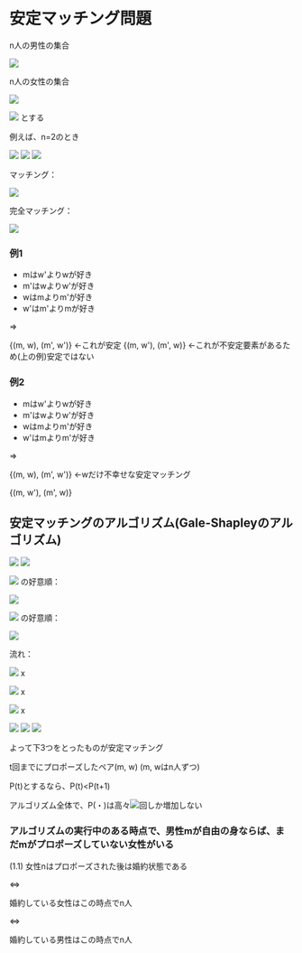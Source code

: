 # 安定マッチング問題

n人の男性の集合

<img src="https://latex.codecogs.com/gif.latex?%5Cdpi%7B120%7D%20M%20%3D%20%5C%7Bm_1%2C%20...%2C%20m_n%5C%7D">

n人の女性の集合

<img src="https://latex.codecogs.com/gif.latex?%5Cdpi%7B120%7D%20W%20%3D%20%5C%7Bw_1%2C%20...%2C%20w_n%5C%7D">

<img src="https://latex.codecogs.com/gif.latex?%5Cdpi%7B120%7D%20M%20%5Ctimes%20W%20%3D%20%5C%7B%28m%2C%20n%29%20%7C%20m%20%5Cin%20M%2C%20w%20%5Cin%20W%5C%7D"> とする

例えば、n=2のとき

<img src="https://latex.codecogs.com/gif.latex?%5Cdpi%7B120%7D%20M%20%3D%20%5C%7Bm_1%2C%20m_2%5C%7D">

<img src="https://latex.codecogs.com/gif.latex?%5Cdpi%7B120%7D%20W%20%3D%20%5C%7Bw_1%2C%20w_2%5C%7D">

<img src="https://latex.codecogs.com/gif.latex?%5Cdpi%7B120%7D%20M%20%5Ctimes%20W%20%3D%20%5C%7B%28m_1%2C%20w_1%29%2C%20%28m_1%2C%20w_2%29%2C%20%28m_2%2C%20w_1%29%2C%20%28m_2%2C%20w_2%29%5C%7D">

マッチング：

<img src="https://latex.codecogs.com/gif.latex?%5Cdpi%7B120%7D%20%5C%7B%28m_1%2C%20w_1%29%5C%7D%2C%20%5C%7B%28m_1%2C%20w_2%29%5C%7D%2C...%2C%20%5C%7B%28m_1%2C%20w_1%29%2C%20%28m_2%2C%20w_2%29%5C%7D%2C%20%5C%7B%28m_1%2C%20w_2%29%2C%20%28m_2%2C%20w_1%29%5C%7D">

完全マッチング：

<img src="https://latex.codecogs.com/gif.latex?%5Cdpi%7B120%7D%20%5C%7B%28m_1%2C%20w_1%29%2C%20%28m_2%2C%20w_2%29%5C%7D%2C%20%5C%7B%28m_1%2C%20w_2%29%2C%20%28m_2%2C%20w_1%29%5C%7D">

### 例1

- mはw'よりwが好き
- m'はwよりw'が好き
- wはmよりm'が好き
- w'はm'よりmが好き

=>

{(m, w), (m', w')} ←これが安定
{(m, w'), (m', w)} ←これが不安定要素があるため(上の例)安定ではない


### 例2

- mはw'よりwが好き
- m'はwよりw'が好き
- wはmよりm'が好き
- w'はmよりm'が好き

=>

{(m, w), (m', w')} ←wだけ不幸せな安定マッチング

{(m, w'), (m', w)}


## 安定マッチングのアルゴリズム(Gale-Shapleyのアルゴリズム)

<img src="https://latex.codecogs.com/gif.latex?%5Cdpi%7B120%7D%20M%20%3D%20%5C%7Bm_1%2C%20m_2%2C%20m_3%5C%7D">

<img src="https://latex.codecogs.com/gif.latex?%5Cdpi%7B120%7D%20W%20%3D%20%5C%7Bw_1%2C%20w_2%2C%20w_3%5C%7D">

<img src="https://latex.codecogs.com/gif.latex?%5Cdpi%7B120%7D%20m_1%2C%20m_2%2C%20m_3"> の好意順：

<img src="https://latex.codecogs.com/gif.latex?%5Cdpi%7B120%7D%20w_1%3Ew_2%3Ew_3">

<img src="https://latex.codecogs.com/gif.latex?%5Cdpi%7B120%7D%20w_1%2C%20w_2%2C%20w_3"> の好意順：

<img src="https://latex.codecogs.com/gif.latex?%5Cdpi%7B120%7D%20m_3%3Em_2%3Em_1">

流れ：

<img src="https://latex.codecogs.com/gif.latex?%5Cdpi%7B120%7D%20%28m_1%2C%20w_1%29"> x

<img src="https://latex.codecogs.com/gif.latex?%5Cdpi%7B120%7D%20%28m_2%2C%20w_1%29"> x

<img src="https://latex.codecogs.com/gif.latex?%5Cdpi%7B120%7D%20%28m_1%2C%20w_2%29"> x

<img src="https://latex.codecogs.com/gif.latex?%5Cdpi%7B120%7D%20%28m_3%2C%20w_1%29">

<img src="https://latex.codecogs.com/gif.latex?%5Cdpi%7B120%7D%20%28m_2%2C%20w_2%29">

<img src="https://latex.codecogs.com/gif.latex?%5Cdpi%7B120%7D%20%28m_1%2C%20w_3%29">

よって下3つをとったものが安定マッチング

t回までにプロポーズしたペア(m, w) (m, wはn人ずつ)

P(t)とするなら、P(t)<P(t+1)

アルゴリズム全体で、P(・)は高々<img src="https://latex.codecogs.com/gif.latex?%5Cdpi%7B120%7D%20n%5E2">回しか増加しない

### アルゴリズムの実行中のある時点で、男性mが自由の身ならば、まだmがプロポーズしていない女性がいる

(1.1) 女性nはプロポーズされた後は婚約状態である

⇔

婚約している女性はこの時点でn人

⇔

婚約している男性はこの時点でn人
